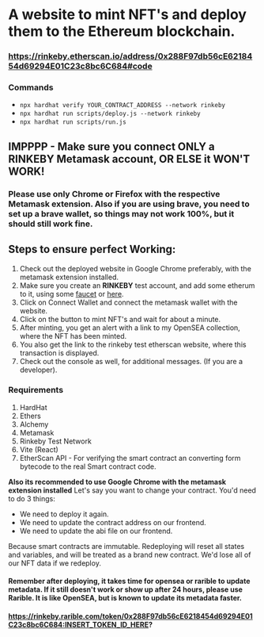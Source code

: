 # A website to mint NFT's and deploy them to the Ethereum blockchain.

### https://rinkeby.etherscan.io/address/0x288F97db56cE6218454d69294E01C23c8bc6C684#code

### Commands

- `npx hardhat verify YOUR_CONTRACT_ADDRESS --network rinkeby`
- `npx hardhat run scripts/deploy.js --network rinkeby`
- `npx hardhat run scripts/run.js`

## IMPPPP - Make sure you connect ONLY a RINKEBY Metamask account, OR ELSE it WON'T WORK!

### Please use only Chrome or Firefox with the respective Metamask extension. Also if you are using brave, you need to set up a brave wallet, so things may not work 100%, but it should still work fine.

## Steps to ensure perfect Working:

1. Check out the deployed website in Google Chrome preferably, with the metamask extension installed.
2. Make sure you create an **RINKEBY** test account, and add some etherum to it, using some [faucet](https://faucet.rinkeby.io/) or [here](https://www.rinkebyfaucet.com/).
3. Click on Connect Wallet and connect the metamask wallet with the website.
4. Click on the button to mint NFT's and wait for about a minute.
5. After minting, you get an alert with a link to my OpenSEA collection, where the NFT has been minted.
6. You also get the link to the rinkeby test etherscan website, where this transaction is displayed.
7. Check out the console as well, for additional messages. (If you are a developer).

### Requirements

1. HardHat
2. Ethers
3. Alchemy
4. Metamask
5. Rinkeby Test Network
6. Vite (React)
7. EtherScan API - For verifying the smart contract an converting form bytecode to the real Smart contract code.

**Also its recommended to use Google Chrome with the metamask extension installed**
Let's say you want to change your contract. You'd need to do 3 things:

- We need to deploy it again.
- We need to update the contract address on our frontend.
- We need to update the abi file on our frontend.

Because smart contracts are immutable. Redeploying will reset all states and variables, and will be treated as a brand new contract. We'd lose all of our NFT data if we redeploy.

#### Remember after deploying, it takes time for opensea or rarible to update metadata. If it still doesn't work or show up after 24 hours, please use Rarible. It is like OpenSEA, but is known to update its metadata faster.

#### https://rinkeby.rarible.com/token/0x288F97db56cE6218454d69294E01C23c8bc6C684:INSERT_TOKEN_ID_HERE?
